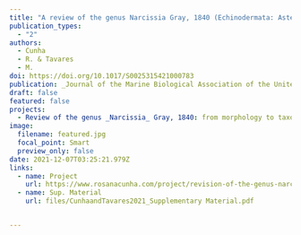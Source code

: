 ```yaml
---
title: "A review of the genus Narcissia Gray, 1840 (Echinodermata: Asteroidea: Ophidiasteridae)"
publication_types:
  - "2"
authors:
  - Cunha
  - R. & Tavares
  - M. 
doi: https://doi.org/10.1017/S0025315421000783
publication: _Journal of the Marine Biological Association of the United Kingdom_ (showcased on cover)
draft: false
featured: false
projects:
  - Review of the genus _Narcissia_ Gray, 1840: from morphology to taxonomy
image:
  filename: featured.jpg
  focal_point: Smart
  preview_only: false
date: 2021-12-07T03:25:21.979Z
links:
  - name: Project
    url: https://www.rosanacunha.com/project/revision-of-the-genus-narcissia-gray-1840-echinodermata-asteroidea-ophidiasteridae-from-morphology-to-taxonomy/
  - name: Sup. Material
    url: files/CunhaandTavares2021_Supplementary Material.pdf


---
```

